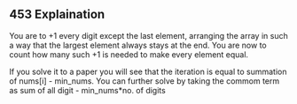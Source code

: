 ## 453 Explaination

You are to +1 every digit except the last element, arranging the array in such a way that the largest element always stays at the end. You are now to count how many such +1 is needed to make every element equal.

If you solve it to a paper you will see that the iteration is equal to summation of nums[i] - min_nums. You can further solve by taking the commom term as sum of all digit - min_nums*no. of digits

